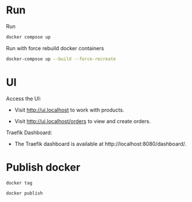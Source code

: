 # Run

Run

```bash
docker compose up
```

Run with force rebuild docker containers

```bash
docker-compose up --build --force-recreate
```

# UI

Access the UI:

- Visit http://ui.localhost to work with products.

- Visit http://ui.localhost/orders to view and create orders.

Traefik Dashboard:

- The Traefik dashboard is available at http://localhost:8080/dashboard/.

# Publish docker

```bash
docker tag
```

```bash
docker publish
```
